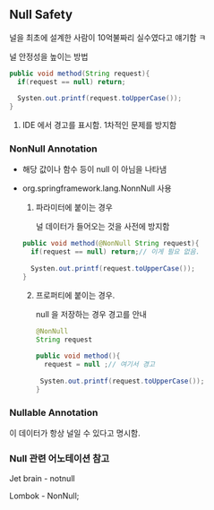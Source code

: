 ## Null Safety

널을 최초에 설계한 사람이 10억불짜리 실수였다고 얘기함 ㅋ

널 안정성을 높이는 방법

```java
public void method(String request){
  if(request == null) return;
  
  Systen.out.printf(request.toUpperCase());
}
```

1. IDE 에서 경고를 표시함. 1차적인 문제를 방지함

### NonNull Annotation

- 해당 값이나 함수 등이 null 이 아님을 나타냄

- org.springframework.lang.NonnNull 사용

  1. 파라미터에 붙이는 경우

     널 데이터가 들어오는 것을 사전에 방지함

  ```java
  public void method(@NonNull String request){
    if(request == null) return;// 이게 필요 없음.
    
    Systen.out.printf(request.toUpperCase());
  }
  ```

  2. 프로퍼티에 붙이는 경우. 

     null 을 저장하는 경우 경고를 안내

     ```java
     @NonNull
     String request 
       
     public void method(){
       request = null ;// 여기서 경고
       
      Systen.out.printf(request.toUpperCase());
     }
     ```



### Nullable Annotation

이 데이터가 항상 널일 수 있다고 명시함.



### Null 관련 어노테이션 참고

Jet brain - notnull

Lombok - NonNull;

